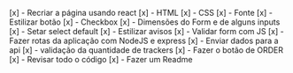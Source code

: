 [x] - Recriar a página usando react
    [x] - HTML
    [x] - CSS
    [x] - Fonte
    [x] - Estilizar botão
    [x] - Checkbox 
    [x] - Dimensões do Form e de alguns inputs
    [x] - Setar select default
    [x] - Estilizar avisos
[x] - Validar form com JS
[x] - Fazer rotas da aplicação com NodeJS e express
[x] - Enviar dados para a api
[x] - validação da quantidade de trackers
[x] - Fazer o botão de ORDER
[x] - Revisar todo o código
[x] - Fazer um Readme 